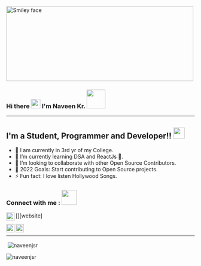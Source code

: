 <img src="https://user-images.githubusercontent.com/76242077/137756115-3b15a7c1-72e4-4fd8-a53e-cd0372423cfe.gif" alt="Smiley face" height="200" width="500">

### Hi there <img src="https://media.giphy.com/media/hvRJCLFzcasrR4ia7z/giphy.gif" width="25"> I'm Naveen Kr. <img src="https://media.giphy.com/media/mGcNjsfWAjY5AEZNw6/giphy.gif" width="50">
---
## I'm a Student, Programmer and Developer!! <img src="https://media.giphy.com/media/WUlplcMpOCEmTGBtBW/giphy.gif" width="30">

- 🔭 I am currently in 3rd yr of my College.
- 🌱 I’m currently learning DSA and ReactJs 🤞.
- 👯 I’m looking to collaborate with other Open Source Contributors.
- 🥅 2022 Goals: Start contributing to Open Source projects.
- ⚡ Fun fact: I love listen Hollywood Songs.                                   


### Connect with me : <img height="40" src="https://raw.githubusercontent.com/innng/innng/master/assets/kyubey.gif"/> 

[<img align="left" alt="kritebh.github.io/me" width="22px" src="https://naveenjsr.github.io/me/" />][website]

[<img align="left" alt="naveenjsr | Twitter" width="22px" src="https://cdn.jsdelivr.net/npm/simple-icons@v3/icons/twitter.svg" />][twitter]

[<img align="left" alt="naveenjsr | LinkedIn" width="22px" src="https://cdn.jsdelivr.net/npm/simple-icons@v3/icons/linkedin.svg" />][linkedin]

<br/>

---


<p>&nbsp;<img align="center" src="https://github-readme-stats.vercel.app/api?username=naveenjsr&show_icons=true&locale=en" alt="naveenjsr" /></p>

<p><img align="left" src="https://github-readme-stats.vercel.app/api/top-langs?username=naveenjsr&show_icons=true&locale=en&layout=compact" alt="naveenjsr" /></p>



[twitter]: https://twitter.com/Naveen_kr_jsr
[linkedin]: https://www.linkedin.com/in/naveenjsr
